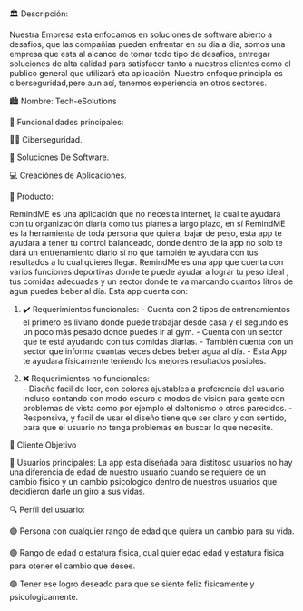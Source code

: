 🏛️ Descripción:

Nuestra Empresa esta enfocamos en soluciones de software abierto a desafios, que las compañias pueden enfrentar en su dia a dia, somos una empresa que esta al alcance de tomar todo tipo de desafios, entregar soluciones de alta calidad para satisfacer tanto a nuestros clientes como el publico general que utilizará eta aplicación.
Nuestro enfoque principla es ciberseguridad,pero aun así, tenemos experiencia en otros sectores.

🏙️ Nombre: Tech-eSolutions

🔧 Funcionalidades principales:

 👩‍💻 Ciberseguridad.
 
 💾 Soluciones De Software.
 
 💻 Creaciónes de Aplicaciones.


📱 Producto:

RemindME es una aplicación que no necesita internet, la cual te ayudará con tu organización diaria como tus planes a largo plazo, en sí RemindME es la herramienta de toda persona que quiera, bajar de peso, esta app te ayudara a tener tu control balanceado, donde dentro de la app no solo te dará un entrenamiento diario si no que también te ayudara con tus resultados a lo cual quieres llegar. RemindMe es una app que cuenta con varios funciones deportivas donde te puede ayudar a lograr tu peso ideal , tus comidas adecuadas y un sector donde te va marcando cuantos litros de agua puedes beber al día. Esta app cuenta con:

1. ✔️ Requerimientos funcionales:
        - Cuenta con 2 tipos de entrenamientos  el primero es liviano donde puede trabajar desde casa y el segundo es un poco más pesado donde puedes ir al gym.
        - Cuenta con un sector que te está ayudando con tus comidas diarias.
        - También cuenta con un sector que informa cuantas veces debes beber agua al día.
        - Esta App te ayudara físicamente teniendo los mejores resultados posibles.
  
2. ❌ Requerimientos no funcionales:   
        - Diseño facil de leer, con colores ajustables a preferencia del usuario incluso contando con modo oscuro o modos de vision para gente con problemas de vista como por ejemplo el daltonismo o otros parecidos.
        - Responsiva, y facil de usar el diseño tiene que ser claro y con sentido, para que el usuario no tenga problemas en buscar lo que necesite.

👥 Cliente Objetivo

🎯 Usuarios principales:
 La app esta diseñada para distitosd usuarios no hay una diferencia de edad de nuestro usuario cuando se requiere de un cambio fisico y un cambio psicologico dentro de nuestros usuarios que decidieron darle un giro a sus vidas.

🔍 Perfil del usuario:

 🟣  Persona con cualquier rango de edad que quiera un cambio para su vida.
 
 🟣  Rango de edad o estatura fisica, cual quier edad edad y estatura fisica para otener el cambio que desee.
 
 🟣  Tener ese logro deseado para que se siente feliz fisicamente y psicologicamente.

    
